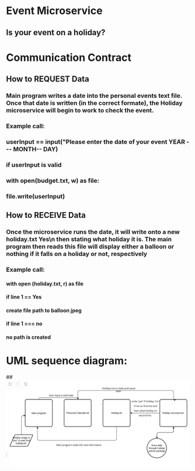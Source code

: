 # Event Microservice
## Is your event on a holiday?

# Communication Contract
## How to REQUEST Data
### Main program writes a date into the personal events text file. Once that date is written (in the correct formate), the Holiday microservice will begin to work to check the event.
### Example call:
### userInput == input("Please enter the date of your event YEAR --- MONTH-- DAY)
### if userInput is valid
### with open(budget.txt, w) as file:
### file.write(userInput)
## How to RECEIVE Data
### Once the microservice runs the date, it will write onto a new holiday.txt Yes\n then stating what holiday it is. The main program then reads this file will display either a balloon or nothing if it falls on a holiday or not, respectively
### Example call:
#### with open (holiday.txt, r) as file
#### if line 1 == Yes
#### create file path to balloon jpeg
#### if line 1 === no
#### no path is created


# UML sequence diagram:
##![alt text](<UML Screenshot.jpg>)
